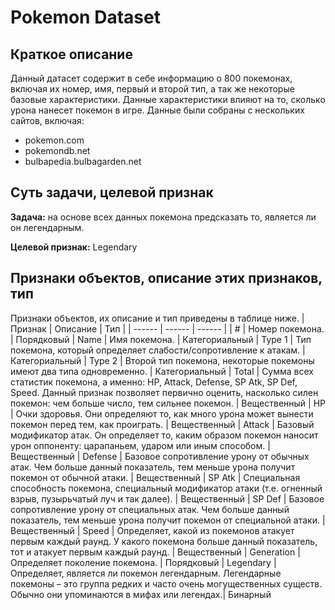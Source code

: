# Pokemon Dataset

## Краткое описание

Данный датасет содержит в себе информацию о 800 покемонах, включая их номер, имя, первый и второй тип, а так же некоторые базовые характеристики. Данные характеристики влияют на то, сколько урона нанесет покемон в игре.
Данные были собраны с нескольких сайтов, включая:

- pokemon.com
- pokemondb.net
- bulbapedia.bulbagarden.net

## Суть задачи, целевой признак

**Задача:** на основе всех данных покемона предсказать то, является ли он легендарным.

**Целевой признак:** Legendary

## Признаки объектов, описание этих признаков, тип
Признаки объектов, их описание и тип приведены в таблице ниже.
| Признак | Описание | Тип |
| ------ | ------ | ------ |
| # | Номер покемона. | Порядковый
| Name | Имя покемона. | Категориальный
| Type 1 | Тип покемона, который определяет слабости/сопротивление к атакам. | Категориальный
| Type 2 | Второй тип покемона, некоторые покемоны имеют два типа одновременно. | Категориальный
| Total | Сумма всех статистик покемона, а именно: HP, Attack, Defense, SP Atk, SP Def, Speed. Данный признак позволяет первично оценить, насколько силен покемон: чем больше число, тем сильнее покемон. | Вещественный
| HP | Очки здоровья. Они определяют то, как много урона может вынести покемон перед тем, как проиграть.  | Вещественный
| Attack | Базовый модификатор атак. Он определяет то, каким образом покемон наносит урон оппоненту: царапаньем, ударом или иным способом. | Вещественный
| Defense | Базовое сопротивление урону от обычных атак. Чем больше данный показатель, тем меньше урона получит покемон от обычной атаки. | Вещественный
| SP Atk | Специальная способность покемона, специальный модификатор атаки (т.е. огненный взрыв, пузырьчатый луч и так далее). | Вещественный
| SP Def | Базовое сопротивление урону от специальных атак. Чем больше данный показатель, тем меньше урона получит покемон от специальной атаки.  | Вещественный
| Speed | Определяет, какой из покемонов атакует первым каждый раунд. У какого покемона больше данный показатель, тот и атакует первым каждый раунд. | Вещественный
| Generation | Определяет поколение покемона. | Порядковый
| Legendary | Определяет, является ли покемон легендарным. Легендарные покемоны – это группа редких и часто очень могущественных существ. Обычно они упоминаются в мифах или легендах.| Бинарный
